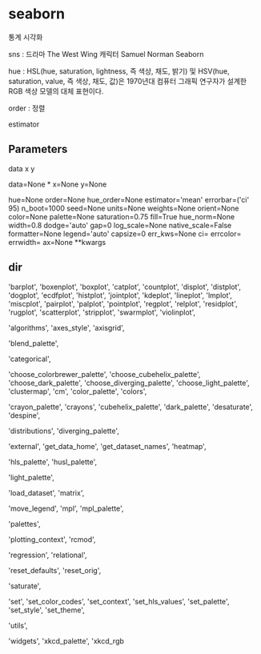 # seaborn

통계 시각화

sns : 드라마 The West Wing 캐릭터 Samuel Norman Seaborn

hue : HSL(hue, saturation, lightness, 즉 색상, 채도, 밝기) 및 HSV(hue, saturation, value, 즉 색상, 채도, 값)은 1970년대 컴퓨터 그래픽 연구자가 설계한 RGB 색상 모델의 대체 표현이다. 

order : 정렬

estimator

## Parameters

data
x 
y 


data=None
*
x=None
y=None

hue=None
order=None
hue_order=None
estimator='mean'
errorbar=('ci'
95)
n_boot=1000
seed=None
units=None
weights=None
orient=None
color=None
palette=None
saturation=0.75
fill=True
hue_norm=None
width=0.8
dodge='auto'
gap=0
log_scale=None
native_scale=False
formatter=None
legend='auto'
capsize=0
err_kws=None
ci=<deprecated>
errcolor=<deprecated>
errwidth=<deprecated>
ax=None
**kwargs

## dir

'barplot',
'boxenplot',
'boxplot',
'catplot',
'countplot',
'displot',
'distplot',
'dogplot',
'ecdfplot',
'histplot',
'jointplot',
'kdeplot',
'lineplot',
'lmplot',
'miscplot',
'pairplot',
'palplot',
'pointplot',
'regplot',
'relplot',
'residplot',
'rugplot',
'scatterplot',
'stripplot',
'swarmplot',
'violinplot',



 'algorithms',
 'axes_style',
 'axisgrid',
 
 'blend_palette',
 
 
 'categorical',
 
 'choose_colorbrewer_palette',
 'choose_cubehelix_palette',
 'choose_dark_palette',
 'choose_diverging_palette',
 'choose_light_palette',
 'clustermap',
 'cm',
 'color_palette',
 'colors',
 
 'crayon_palette',
 'crayons',
 'cubehelix_palette',
 'dark_palette',
 'desaturate',
 'despine',
 
 
 'distributions',
 'diverging_palette',
 
 
 'external',
 'get_data_home',
 'get_dataset_names',
 'heatmap',
 
 'hls_palette',
 'husl_palette',
 
 
 'light_palette',
 
 
 'load_dataset',
 'matrix',
 
 'move_legend',
 'mpl',
 'mpl_palette',
 
 'palettes',
 
 
 'plotting_context',
 'rcmod',
 
 'regression',
 'relational',
 
 'reset_defaults',
 'reset_orig',
 
 
 'saturate',
 
 'set',
 'set_color_codes',
 'set_context',
 'set_hls_values',
 'set_palette',
 'set_style',
 'set_theme',
 
 
 'utils',
 
 'widgets',
 'xkcd_palette',
 'xkcd_rgb